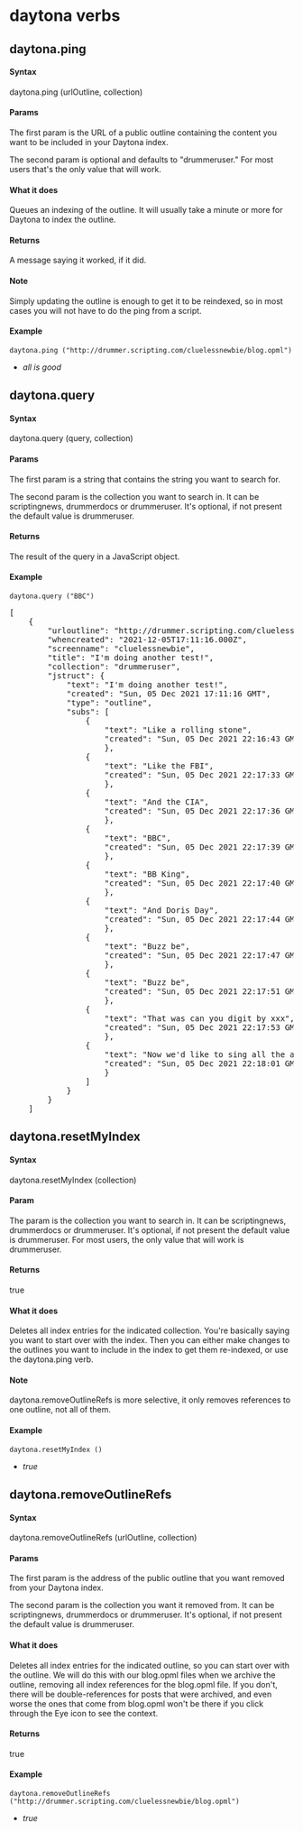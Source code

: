 
# daytona verbs
## daytona.ping
#### Syntax
daytona.ping (urlOutline, collection)

#### Params
The first param is the URL of a public outline containing the content you want to be included in your Daytona index.

The second param is optional and defaults to "drummeruser." For most users that's the only value that will work.

#### What it does
Queues an indexing of the outline. It will usually take a minute or more for Daytona to index the outline. 

#### Returns
A message saying it worked, if it did. 

#### Note
Simply updating the outline is enough to get it to be reindexed, so in most cases you will not have to do the ping from a script.

#### Example
`daytona.ping ("http://drummer.scripting.com/cluelessnewbie/blog.opml")`

- *all is good*

## daytona.query
#### Syntax
daytona.query (query, collection)

#### Params
The first param is a string that contains the string you want to search for.

The second param is the collection you want to search in. It can be scriptingnews, drummerdocs or drummeruser.  It's optional, if not present the default value is drummeruser.

#### Returns
The result of the query in a JavaScript object.

#### Example
`daytona.query ("BBC")`

<pre>[
    {
        "urloutline": "http://drummer.scripting.com/cluelessnewbie/blog.opml",
        "whencreated": "2021-12-05T17:11:16.000Z",
        "screenname": "cluelessnewbie",
        "title": "I'm doing another test!",
        "collection": "drummeruser",
        "jstruct": {
            "text": "I'm doing another test!",
            "created": "Sun, 05 Dec 2021 17:11:16 GMT",
            "type": "outline",
            "subs": [
                {
                    "text": "Like a rolling stone",
                    "created": "Sun, 05 Dec 2021 22:16:43 GMT"
                    },
                {
                    "text": "Like the FBI",
                    "created": "Sun, 05 Dec 2021 22:17:33 GMT"
                    },
                {
                    "text": "And the CIA",
                    "created": "Sun, 05 Dec 2021 22:17:36 GMT"
                    },
                {
                    "text": "BBC",
                    "created": "Sun, 05 Dec 2021 22:17:39 GMT"
                    },
                {
                    "text": "BB King",
                    "created": "Sun, 05 Dec 2021 22:17:40 GMT"
                    },
                {
                    "text": "And Doris Day",
                    "created": "Sun, 05 Dec 2021 22:17:44 GMT"
                    },
                {
                    "text": "Buzz be",
                    "created": "Sun, 05 Dec 2021 22:17:47 GMT"
                    },
                {
                    "text": "Buzz be",
                    "created": "Sun, 05 Dec 2021 22:17:51 GMT"
                    },
                {
                    "text": "That was can you digit by xxx",
                    "created": "Sun, 05 Dec 2021 22:17:53 GMT"
                    },
                {
                    "text": "Now we'd like to sing all the angels come",
                    "created": "Sun, 05 Dec 2021 22:18:01 GMT"
                    }
                ]
            }
        }
    ]
</pre>
## daytona.resetMyIndex
#### Syntax
daytona.resetMyIndex (collection)

#### Param
The param is the collection you want to search in. It can be scriptingnews, drummerdocs or drummeruser. It's optional, if not present the default value is drummeruser. For most users, the only value that will work is drummeruser. 

#### Returns
true

#### What it does
Deletes all index entries for the indicated collection. You're basically saying you want to start over with the index. Then you can either make changes to the outlines you want to include in the index to get them re-indexed, or use the daytona.ping verb. 

#### Note
daytona.removeOutlineRefs is more selective, it only removes references to one outline, not all of them. 

#### Example
`daytona.resetMyIndex ()`

- *true*

## daytona.removeOutlineRefs
#### Syntax
daytona.removeOutlineRefs (urlOutline, collection)

#### Params
The first param is the address of the public outline that you want removed from your Daytona index.

The second param is the collection you want it removed from. It can be scriptingnews, drummerdocs or drummeruser.  It's optional, if not present the default value is drummeruser.

#### What it does
Deletes all index entries for the indicated outline, so you can start over with the outline. We will do this with our blog.opml files when we archive the outline, removing all index references for the blog.opml file. If you don't, there will be double-references for posts that were archived, and even worse the ones that come from blog.opml won't be there if you click through the Eye icon to see the context. 

#### Returns
true

#### Example
`daytona.removeOutlineRefs ("http://drummer.scripting.com/cluelessnewbie/blog.opml")`

- *true*

